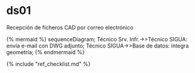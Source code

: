 # ds01

Recepción de ficheros CAD por correo electrónico  

{% mermaid %}
sequenceDiagram;
  Técnico Srv. Infr.->>Técnico SIGUA: envía e-mail con DWG adjunto;
  Técnico SIGUA->>Base de datos: integra geometría;
{% endmermaid %}

{% include "ref_checklist.md" %}